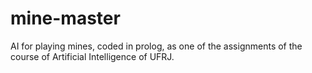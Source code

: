 # mine-master
AI for playing mines, coded in prolog, as one of the assignments of the course of Artificial Intelligence of UFRJ.
